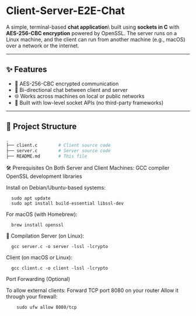# Client-Server-E2E-Chat

A simple, terminal-based **chat application**\\ built using **sockets in C** with **AES-256-CBC encryption** powered by OpenSSL. The server runs on a Linux machine, and the client can run from another machine (e.g., macOS) over a network or the internet.

---

## ✨ Features

- 🔐 AES-256-CBC encrypted communication
- 💬 Bi-directional chat between client and server
- 🌐 Works across machines on local or public networks
- 🧪 Built with low-level socket APIs (no third-party frameworks)

---

## 📁 Project Structure

```bash
.
├── client.c        # Client source code
├── server.c        # Server source code
├── README.md       # This file

```

🛠️ Prerequisites
On Both Server and Client Machines:
    GCC compiler
    OpenSSL development libraries

Install on Debian/Ubuntu-based systems:
```
  sudo apt update
  sudo apt install build-essential libssl-dev
```
For macOS (with Homebrew):
```
  brew install openssl
```
🔧 Compilation
Server (on Linux):
```
  gcc server.c -o server -lssl -lcrypto
```
Client (on macOS or Linux):
```
  gcc client.c -o client -lssl -lcrypto
```

Port Forwarding (Optional)

To allow external clients:
Forward TCP port 8080 on your router
Allow it through your firewall:
```
    sudo ufw allow 8080/tcp
```


